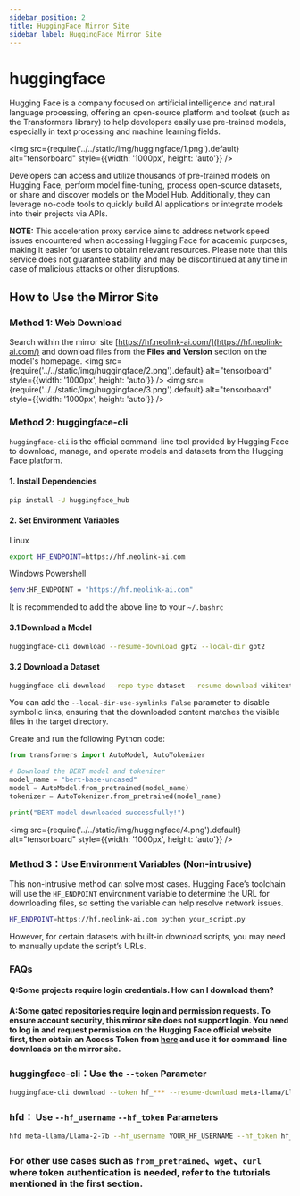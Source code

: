 ```yaml
---
sidebar_position: 2
title: HuggingFace Mirror Site
sidebar_label: HuggingFace Mirror Site
---
```


# huggingface

Hugging Face is a company focused on artificial intelligence and natural language processing, offering an open-source platform and toolset (such as the Transformers library) to help developers easily use pre-trained models, especially in text processing and machine learning fields.

<img src={require('../../static/img/huggingface/1.png').default} alt="tensorboard" style={{width: '1000px', height: 'auto'}} />

Developers can access and utilize thousands of pre-trained models on Hugging Face, perform model fine-tuning, process open-source datasets, or share and discover models on the Model Hub. Additionally, they can leverage no-code tools to quickly build AI applications or integrate models into their projects via APIs.

**NOTE:** This acceleration proxy service aims to address network speed issues encountered when accessing Hugging Face for academic purposes, making it easier for users to obtain relevant resources. Please note that this service does not guarantee stability and may be discontinued at any time in case of malicious attacks or other disruptions.

## How to Use the Mirror Site

### Method 1: Web Download

Search within the mirror site [https://hf.neolink-ai.com/](https://hf.neolink-ai.com/) and download files from the **Files and Version** section on the model's homepage.
<img src={require('../../static/img/huggingface/2.png').default} alt="tensorboard" style={{width: '1000px', height: 'auto'}} />
<img src={require('../../static/img/huggingface/3.png').default} alt="tensorboard" style={{width: '1000px', height: 'auto'}} />

### Method 2: huggingface-cli

`huggingface-cli` is the official command-line tool provided by Hugging Face to download, manage, and operate models and datasets from the Hugging Face platform.

#### 1. Install Dependencies

```bash
pip install -U huggingface_hub
```

#### 2. Set Environment Variables

Linux

```bash
export HF_ENDPOINT=https://hf.neolink-ai.com
```

Windows Powershell

```bash
$env:HF_ENDPOINT = "https://hf.neolink-ai.com"
```

It is recommended to add the above line to your `~/.bashrc`

#### 3.1 Download a Model

```bash
huggingface-cli download --resume-download gpt2 --local-dir gpt2
```

#### 3.2 Download a Dataset

```bash
huggingface-cli download --repo-type dataset --resume-download wikitext --local-dir wikitext
```

You can add the `--local-dir-use-symlinks False` parameter to disable symbolic links, ensuring that the downloaded content matches the visible files in the target directory.

Create and run the following Python code:

```python
from transformers import AutoModel, AutoTokenizer

# Download the BERT model and tokenizer
model_name = "bert-base-uncased"
model = AutoModel.from_pretrained(model_name)
tokenizer = AutoTokenizer.from_pretrained(model_name)

print("BERT model downloaded successfully!")
```

<img src={require('../../static/img/huggingface/4.png').default} alt="tensorboard" style={{width: '1000px', height: 'auto'}} />

### Method 3：Use Environment Variables (Non-intrusive)

This non-intrusive method can solve most cases. Hugging Face’s toolchain will use the `HF_ENDPOINT` environment variable to determine the URL for downloading files, so setting the variable can help resolve network issues.

```bash
HF_ENDPOINT=https://hf.neolink-ai.com python your_script.py
```

However, for certain datasets with built-in download scripts, you may need to manually update the script’s URLs.

### FAQs

#### Q:Some projects require login credentials. How can I download them?

#### A:Some gated repositories require login and permission requests. To ensure account security, this mirror site does not support login. You need to log in and request permission on the Hugging Face official website first, then obtain an Access Token from [here](https://huggingface.co/settings/tokens) and use it for command-line downloads on the mirror site.

### huggingface-cli：Use the `--token` Parameter

```bash
huggingface-cli download --token hf_*** --resume-download meta-llama/Llama-2-7b-hf --local-dir Llama-2-7b-hf
```

### hfd： Use `--hf_username` `--hf_token` Parameters

```bash
hfd meta-llama/Llama-2-7b --hf_username YOUR_HF_USERNAME --hf_token hf_***
```

### For other use cases such as `from_pretrained`、`wget`、`curl` where token authentication is needed, refer to the tutorials mentioned in the first section.
